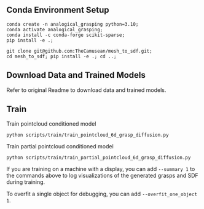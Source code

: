 ## Conda Environment Setup

```
conda create -n analogical_grasping python=3.10;
conda activate analogical_grasping;
conda install -c conda-forge scikit-sparse;
pip install -e .;

git clone git@github.com:TheCamusean/mesh_to_sdf.git;
cd mesh_to_sdf; pip install -e .; cd ..;
```

## Download Data and Trained Models

Refer to original Readme to download data and trained models. 

## Train

Train pointcloud conditioned model
```
python scripts/train/train_pointcloud_6d_grasp_diffusion.py
```

Train partial pointcloud conditioned model
```
python scripts/train/train_partial_pointcloud_6d_grasp_diffusion.py
```

If you are training on a machine with a display, you can add `--summary 1` to the commands above to log visualizations of the generated grasps and SDF during training.

To overfit a single object for debugging, you can add `--overfit_one_object 1`.
